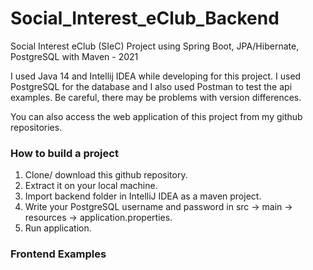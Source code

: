 # Social_Interest_eClub_Backend
Social Interest eClub (SIeC) Project using Spring Boot, JPA/Hibernate, PostgreSQL with Maven - 2021

I used Java 14 and Intellij IDEA while developing for this project. I used PostgreSQL for the database and I also used Postman to test the api examples. Be careful, there may be problems with version differences. 

You can also access the web application of this project from my github repositories.


### How to build a project

1. Clone/ download this github repository.
2. Extract it on your local machine.
3. Import backend folder in IntelliJ IDEA as a maven project.
4. Write your PostgreSQL username and password in src -> main -> resources -> application.properties.
5. Run application.



### Frontend Examples



